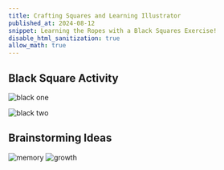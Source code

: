 ```yaml
---
title: Crafting Squares and Learning Illustrator
published_at: 2024-08-12
snippet: Learning the Ropes with a Black Squares Exercise!
disable_html_sanitization: true
allow_math: true
---
```


## Black Square Activity
![black one](process.jpeg)

![black two](squares.jpeg)

## Brainstorming Ideas
![memory](memory.png)
![growth](growth.png)